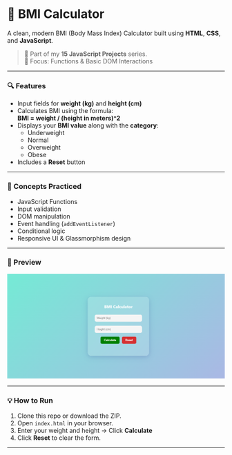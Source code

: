 # 🧮 BMI Calculator

A clean, modern BMI (Body Mass Index) Calculator built using **HTML**, **CSS**, and **JavaScript**.

> 📅 Part of my **15 JavaScript Projects** series.  
> 🚀 Focus: Functions & Basic DOM Interactions

---

### 🔍 Features

- Input fields for **weight (kg)** and **height (cm)**
- Calculates BMI using the formula:  
  **BMI = weight / (height in meters)^2**
- Displays your **BMI value** along with the **category**:
  - Underweight
  - Normal
  - Overweight
  - Obese
- Includes a **Reset** button

 
---

### 🧠 Concepts Practiced

- JavaScript Functions
- Input validation
- DOM manipulation
- Event handling (`addEventListener`)
- Conditional logic
- Responsive UI & Glassmorphism design

---

### 📸 Preview

![BMI Calculator Screenshot](Screenshot.png)

---

### 💡 How to Run

1. Clone this repo or download the ZIP.
2. Open `index.html` in your browser.
3. Enter your weight and height → Click **Calculate**
4. Click **Reset** to clear the form.

---

 

